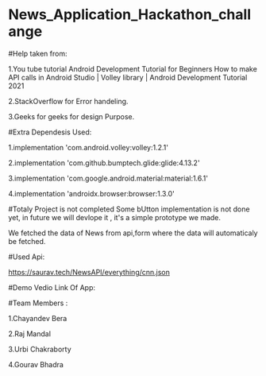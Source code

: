 # News_Application_Hackathon_challange

#Help taken from:

1.You tube tutorial
Android Development Tutorial for Beginners
How to make API calls in Android Studio | Volley library | Android Development Tutorial 2021

2.StackOverflow for Error handeling.

3.Geeks for geeks for design Purpose.

#Extra Dependesis Used:

1.implementation 'com.android.volley:volley:1.2.1'

2.implementation 'com.github.bumptech.glide:glide:4.13.2'

3.implementation 'com.google.android.material:material:1.6.1'

4.implementation 'androidx.browser:browser:1.3.0'

#Totaly Project is not completed Some bUtton implementation is not done yet, in future we will devlope it , it's a simple prototype we made.

We fetched the data of News from api,form where the data will automaticaly be fetched.

#Used Api:

https://saurav.tech/NewsAPI/everything/cnn.json

#Demo Vedio Link Of App:


#Team Members :

1.Chayandev Bera

2.Raj Mandal

3.Urbi Chakraborty

4.Gourav Bhadra
